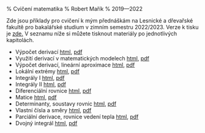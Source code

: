 % Cvičení matematika
% Robert Mařík
% 2019—2022


<style>
.obsah {display:block; width:100%; 
 /*  background-color: #0a5028;
  color: white; */
  padding-top: 1em ;
  padding-bottom: 1em;
  text-decoration: none;
  text-transform: uppercase;
  text-align: center;
  border-bottom-style: solid;
  border-bottom-color: white;

}
</style>

Zde jsou příklady pro cvičení k mým přednáškám na Lesnické a dřevařské fakultě pro bakalářské studium v zimním semestru 2022/2023. 
Verze k tisku je <a href="cviceni.pdf">zde.</a> V seznamu níže si můžete tisknout materiály po jednotlivých kapitolách.


* Výpočet derivací [html](cviceni01.md.html), [pdf](pdf/cviceni01.md.pdf) 
* Využití derivací v matematických modelech [html](cviceni02.md.html), [pdf](pdf/cviceni02.md.pdf) 
* Výpočet derivací, lineární aproximace [html](cviceni03.md.html), [pdf](pdf/cviceni03.md.pdf) 
* Lokální extrémy [html](cviceni04.md.html), [pdf](pdf/cviceni04.md.pdf) 
* Integrály I [html](cviceni05.md.html), [pdf](pdf/cviceni05.md.pdf) 
* Integrály II [html](cviceni06.md.html), [pdf](pdf/cviceni06.md.pdf) 
* Diferenciální rovnice [html](cviceni07.md.html), [pdf](pdf/cviceni07.md.pdf) 
* Matice [html](cviceni08.md.html), [pdf](pdf/cviceni08.md.pdf) 
* Determinanty, soustavy rovnic [html](cviceni09.md.html), [pdf](pdf/cviceni09.md.pdf) 
* Vlastní čísla a směry [html](cviceni10.md.html), [pdf](pdf/cviceni10.md.pdf) 
* Parciální derivace, rovnice vedení tepla [html](cviceni11.md.html), [pdf](pdf/cviceni11.md.pdf) 
* Dvojný integrál [html](cviceni12.md.html), [pdf](pdf/cviceni12.md.pdf) 


</div>
